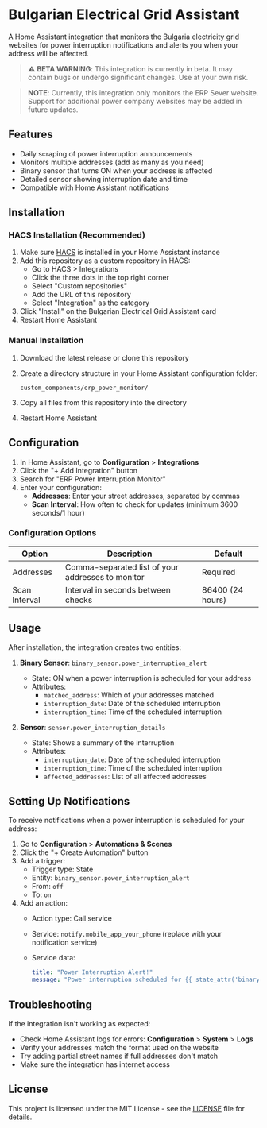 # Bulgarian Electrical Grid Assistant

A Home Assistant integration that monitors the Bulgaria electricity grid websites for power interruption notifications and alerts you when your address will be affected.

> **⚠️ BETA WARNING**: This integration is currently in beta. It may contain bugs or undergo significant changes. Use at your own risk.

> **NOTE**: Currently, this integration only monitors the ERP Sever website. Support for additional power company websites may be added in future updates.
## Features

- Daily scraping of power interruption announcements
- Monitors multiple addresses (add as many as you need)
- Binary sensor that turns ON when your address is affected
- Detailed sensor showing interruption date and time
- Compatible with Home Assistant notifications

## Installation

### HACS Installation (Recommended)

1. Make sure [HACS](https://hacs.xyz/) is installed in your Home Assistant instance
2. Add this repository as a custom repository in HACS:
   - Go to HACS > Integrations
   - Click the three dots in the top right corner
   - Select "Custom repositories"
   - Add the URL of this repository
   - Select "Integration" as the category
3. Click "Install" on the Bulgarian Electrical Grid Assistant card
4. Restart Home Assistant

### Manual Installation

1. Download the latest release or clone this repository
2. Create a directory structure in your Home Assistant configuration folder:

   ```
   custom_components/erp_power_monitor/
   ```

3. Copy all files from this repository into the directory
4. Restart Home Assistant

## Configuration

1. In Home Assistant, go to **Configuration** > **Integrations**
2. Click the "+ Add Integration" button
3. Search for "ERP Power Interruption Monitor"
4. Enter your configuration:
   - **Addresses**: Enter your street addresses, separated by commas
   - **Scan Interval**: How often to check for updates (minimum 3600 seconds/1 hour)

### Configuration Options

| Option | Description | Default |
|--------|-------------|---------|
| Addresses | Comma-separated list of your addresses to monitor | Required |
| Scan Interval | Interval in seconds between checks | 86400 (24 hours) |

## Usage

After installation, the integration creates two entities:

1. **Binary Sensor**: `binary_sensor.power_interruption_alert`
   - State: ON when a power interruption is scheduled for your address
   - Attributes:
     - `matched_address`: Which of your addresses matched
     - `interruption_date`: Date of the scheduled interruption
     - `interruption_time`: Time of the scheduled interruption

2. **Sensor**: `sensor.power_interruption_details`
   - State: Shows a summary of the interruption
   - Attributes:
     - `interruption_date`: Date of the scheduled interruption
     - `interruption_time`: Time of the scheduled interruption
     - `affected_addresses`: List of all affected addresses

## Setting Up Notifications

To receive notifications when a power interruption is scheduled for your address:

1. Go to **Configuration** > **Automations & Scenes**
2. Click the "+ Create Automation" button
3. Add a trigger:
   - Trigger type: State
   - Entity: `binary_sensor.power_interruption_alert`
   - From: `off`
   - To: `on`
4. Add an action:
   - Action type: Call service
   - Service: `notify.mobile_app_your_phone` (replace with your notification service)
   - Service data:

     ```yaml
     title: "Power Interruption Alert!"
     message: "Power interruption scheduled for {{ state_attr('binary_sensor.power_interruption_alert', 'matched_address') }} on {{ state_attr('binary_sensor.power_interruption_alert', 'interruption_date') }} at {{ state_attr('binary_sensor.power_interruption_alert', 'interruption_time') }}"
     ```

## Troubleshooting

If the integration isn't working as expected:

- Check Home Assistant logs for errors: **Configuration** > **System** > **Logs**
- Verify your addresses match the format used on the website
- Try adding partial street names if full addresses don't match
- Make sure the integration has internet access

## License

This project is licensed under the MIT License - see the [LICENSE](LICENSE) file for details.